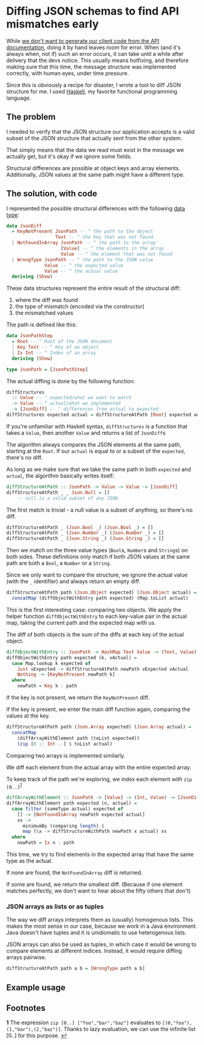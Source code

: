 # Diffing JSON schemas to find API mismatches early

While [we don't want to generate our client code from the API documentation](https://blog.novatec-gmbh.de/the-problems-with-swagger/),
doing it by hand leaves room for error.
When (and it's always when, not if) such an error occurs, it can take until a while after delivery that the devs notice.
This usually means hotfixing, and therefore making sure that this time, the message structure was implemented correctly, with human eyes, under time pressure.

Since this is obviously a recipe for disaster, I wrote a tool to diff JSON structure for me.
I used [Haskell](https://www.haskell.org), my favorite functional programming language.

## The problem

I needed to verify that the JSON structure our application accepts is a valid subset of the JSON structure that actually sent from the other system.

That simply means that the data we read must exist in the message we actually get, but it's okay if we ignore some fields.

Structural differences are possible at object keys and array elements.
Additionally, JSON values at the same path might have a different type.

## The solution, with code

I represented the possible structural differences with the following [data type](https://en.wikipedia.org/wiki/Algebraic_data_type):

```haskell
data JsonDiff
  = KeyNotPresent JsonPath -- ^ the path to the object
                  Text -- ^ the key that was not found
  | NotFoundInArray JsonPath -- ^ the path to the array
                    [Value] -- ^ the elements in the array
                    Value -- ^ the element that was not found
  | WrongType JsonPath -- ^ the path to the JSON value
              Value -- ^ the expected value
              Value -- ^ the actual value
  deriving (Show)
```

These data structures represent the entire result of the structural diff:

1. where the diff was found
2. the type of mismatch (encoded via the constructor)
3. the mismatched values

The path is defined like this:

```haskell
data JsonPathStep
  = Root -- ^ Root of the JSON document
  | Key Text -- ^ Key of an object
  | Ix Int -- ^ Index of an array
  deriving (Show)

type JsonPath = [JsonPathStep]
```

The actual diffing is done by the following function:

```haskell
diffStructures
  :: Value -- ^ expected/what we want to match
  -> Value -- ^ actual/what we implemented
  -> [JsonDiff] -- ^ differences from actual to expected
diffStructures expected actual = diffStructureAtPath [Root] expected actual
```

If you're unfamiliar with Haskell syntax, `diffStructures` is a function that takes a `Value`, then another `Value` and returns a list of `JsonDiff`s

The algorithm always compares the JSON elements at the same path, starting at the `Root`.
If our `actual` is equal to or a subset of the `expected`, there's no diff.

As long as we make sure that we take the same path in both `expected` and `actual`, the algorithm basically writes itself:

```haskell
diffStructureAtPath :: JsonPath -> Value -> Value -> [JsonDiff]
diffStructureAtPath _ _ Json.Null = []
    -- null is a valid subset of any JSON
```

The first match is trivial - a null value is a subset of anything, so there's no diff.

```haskell
diffStructureAtPath _ (Json.Bool _) (Json.Bool _) = []
diffStructureAtPath _ (Json.Number _) (Json.Number _) = []
diffStructureAtPath _ (Json.String _) (Json.String _) = []
```

Then we match on the three value types (`Bool`s, `Number`s and `String`s) on both sides.
These definitions only match if both JSON values at the same path are both a `Bool`, a `Number` or a `String`.

Since we only want to compare the structure, we ignore the actual value (with the `_` identifier) and always return an empty diff.

```haskell
diffStructureAtPath path (Json.Object expected) (Json.Object actual) =
  concatMap (diffObjectWithEntry path expected) (Map.toList actual)
```

This is the first interesting case: comparing two objects.
We apply the helper function `diffObjectWithEntry` to each key-value pair in the actual map, taking the current path and the expected map with us.

The diff of both objects is the sum of the diffs at each key of the actual object.

```haskell
diffObjectWithEntry :: JsonPath -> HashMap Text Value -> (Text, Value) -> [JsonDiff]
diffObjectWithEntry path expected (k, vActual) =
  case Map.lookup k expected of
    Just vExpected -> diffStructureAtPath newPath vExpected vActual
    Nothing -> [KeyNotPresent newPath k]
  where
    newPath = Key k : path
```

If the key is not present, we return the `KeyNotPresent` diff.

If the key is present, we enter the main diff function again, comparing the values at the key.

```haskell
diffStructureAtPath path (Json.Array expected) (Json.Array actual) =
  concatMap
    (diffArrayWithElement path (toList expected))
    (zip [0 :: Int ..] $ toList actual)
```

Comparing two arrays is implemented similarly.

We diff each element from the actual array with the entire expected array.

To keep track of the path we're exploring, we index each element with `zip [0..]`<sup id="bZip">[1](#fZip)</sup>

```haskell
diffArrayWithElement :: JsonPath -> [Value] -> (Int, Value) -> [JsonDiff]
diffArrayWithElement path expected (n, actual) =
  case filter (sameType actual) expected of
    [] -> [NotFoundInArray newPath expected actual]
    xs ->
      minimumBy (comparing length) $
      map (\x -> diffStructureWithPath newPath x actual) xs
  where
    newPath = Ix n : path
```

This time, we try to find elements in the expected array that have the same type as the actual.

If none are found, the `NotFoundInArray` diff is returned.

If some are found, we return the smallest diff.
(Because if one element matches perfectly, we don't want to hear about the fifty others that don't)

### JSON arrays as lists or as tuples

The way we diff arrays interprets them as (usually) homogenous lists.
This makes the most sense in our case, because we work in a Java environment.
Java doesn't have tuples and it is unidiomatic to use heterogenous lists.

JSON arrays can also be used as tuples, in which case it would be wrong to compare elements at different indices.
Instead, it would require diffing arrays pairwise.


```haskell
diffStructureAtPath path a b = [WrongType path a b]
```



## Example usage

## Footnotes
<b id="fZip">1</b> The expression `zip [0..] ["foo","bar","baz"]` evaluates to `[(0,"foo"),(1,"bar"),(2,"baz")]`. Thanks to lazy evaluation, we can use the infinite list [0..] for this purpose. [↩](#bZip)

